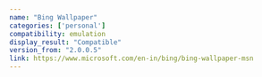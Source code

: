 ```yaml
---
name: "Bing Wallpaper"
categories: ['personal']
compatibility: emulation
display_result: "Compatible"
version_from: "2.0.0.5"
link: https://www.microsoft.com/en-in/bing/bing-wallpaper-msn
---
```


